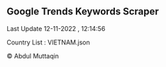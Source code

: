 

## Google Trends Keywords Scraper 
 
Last Update 12-11-2022 , 12:14:56

Country List :
VIETNAM.json



© Abdul Muttaqin 
